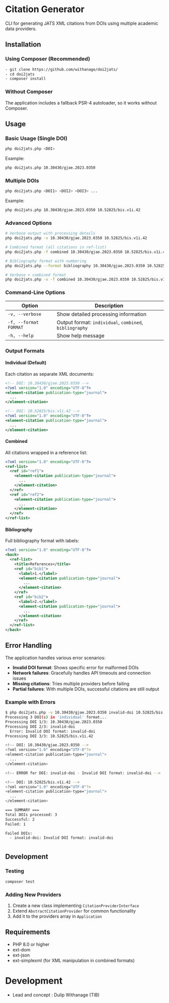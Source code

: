 # Citation Generator

CLI  for generating JATS XML citations from DOIs using multiple academic data providers.

## Installation


### Using Composer (Recommended)

```bash
- git clone https://github.com/withanage/doi2jats/
- cd doi2jats
- composer install

```

### Without Composer

The application includes a fallback PSR-4 autoloader, so it works without Composer.

## Usage

### Basic Usage (Single DOI)

```bash
php doi2jats.php <DOI>
```

Example:
```bash
php doi2jats.php 10.30430/gjae.2023.0350
```

### Multiple DOIs

```bash
php doi2jats.php <DOI1> <DOI2> <DOI3> ...
```

Example:
```bash
php doi2jats.php 10.30430/gjae.2023.0350 10.52825/bis.v1i.42
```

### Advanced Options

```bash
# Verbose output with processing details
php doi2jats.php -v 10.30430/gjae.2023.0350 10.52825/bis.v1i.42

# Combined format (all citations in ref-list)
php doi2jats.php -f combined 10.30430/gjae.2023.0350 10.52825/bis.v1i.42

# Bibliography format with numbering
php doi2jats.php --format bibliography 10.30430/gjae.2023.0350 10.52825/bis.v1i.42

# Verbose + combined format
php doi2jats.php -v -f combined 10.30430/gjae.2023.0350 10.52825/bis.v1i.42
```

### Command-Line Options

| Option | Description |
|--------|-------------|
| `-v, --verbose` | Show detailed processing information |
| `-f, --format FORMAT` | Output format: `individual`, `combined`, `bibliography` |
| `-h, --help` | Show help message |

### Output Formats

#### Individual (Default)
Each citation as separate XML documents:
```xml
<!-- DOI: 10.30430/gjae.2023.0350 -->
<?xml version="1.0" encoding="UTF-8"?>
<element-citation publication-type="journal">
  ...
</element-citation>

<!-- DOI: 10.52825/bis.v1i.42 -->
<?xml version="1.0" encoding="UTF-8"?>
<element-citation publication-type="journal">
  ...
</element-citation>
```

#### Combined
All citations wrapped in a reference list:
```xml
<?xml version="1.0" encoding="UTF-8"?>
<ref-list>
  <ref id="ref1">
    <element-citation publication-type="journal">
      ...
    </element-citation>
  </ref>
  <ref id="ref2">
    <element-citation publication-type="journal">
      ...
    </element-citation>
  </ref>
</ref-list>
```

#### Bibliography
Full bibliography format with labels:
```xml
<?xml version="1.0" encoding="UTF-8"?>
<back>
  <ref-list>
    <title>References</title>
    <ref id="bib1">
      <label>1.</label>
      <element-citation publication-type="journal">
        ...
      </element-citation>
    </ref>
    <ref id="bib2">
      <label>2.</label>
      <element-citation publication-type="journal">
        ...
      </element-citation>
    </ref>
  </ref-list>
</back>
```

## Error Handling

The application handles various error scenarios:

- **Invalid DOI format**: Shows specific error for malformed DOIs
- **Network failures**: Gracefully handles API timeouts and connection issues
- **Missing citations**: Tries multiple providers before failing
- **Partial failures**: With multiple DOIs, successful citations are still output

### Example with Errors

```bash
$ php doi2jats.php -v 10.30430/gjae.2023.0350 invalid-doi 10.52825/bis.v1i.42
Processing 3 DOI(s) in 'individual' format...
Processing DOI 1/3: 10.30430/gjae.2023.0350
Processing DOI 2/3: invalid-doi
  Error: Invalid DOI format: invalid-doi
Processing DOI 3/3: 10.52825/bis.v1i.42

<!-- DOI: 10.30430/gjae.2023.0350 -->
<?xml version="1.0" encoding="UTF-8"?>
<element-citation publication-type="journal">
  ...
</element-citation>

<!-- ERROR for DOI: invalid-doi - Invalid DOI format: invalid-doi -->

<!-- DOI: 10.52825/bis.v1i.42 -->
<?xml version="1.0" encoding="UTF-8"?>
<element-citation publication-type="journal">
  ...
</element-citation>

=== SUMMARY ===
Total DOIs processed: 3
Successful: 2
Failed: 1

Failed DOIs:
  - invalid-doi: Invalid DOI format: invalid-doi
```

#
## Development

### Testing

```bash
composer test
```

### Adding New Providers

1. Create a new class implementing `CitationProviderInterface`
2. Extend `AbstractCitationProvider` for common functionality
3. Add it to the providers array in `Application`

## Requirements

- PHP 8.0 or higher
- ext-dom
- ext-json
- ext-simplexml (for XML manipulation in combined formats)

# Development

- Lead  and concept : Dulip Withanage (TIB)
